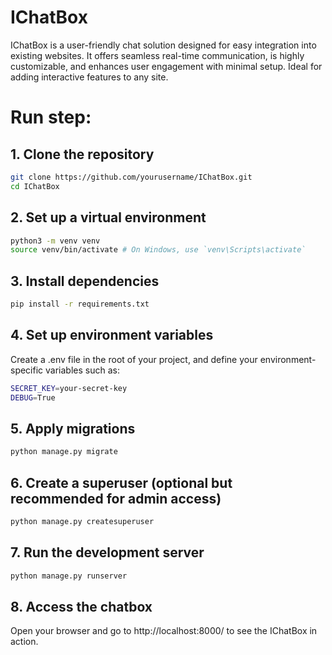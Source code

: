 # IChatBox
IChatBox is a user-friendly chat solution designed for easy integration into existing websites. It offers seamless real-time communication, is highly customizable, and enhances user engagement with minimal setup. Ideal for adding interactive features to any site.

# Run step:
## 1. Clone the repository
```bash
git clone https://github.com/yourusername/IChatBox.git
cd IChatBox
```
## 2. Set up a virtual environment
```bash
python3 -m venv venv
source venv/bin/activate # On Windows, use `venv\Scripts\activate`
```
## 3. Install dependencies
```bash
pip install -r requirements.txt
```
## 4. Set up environment variables
Create a .env file in the root of your project, and define your environment-specific variables such as:

```bash
SECRET_KEY=your-secret-key
DEBUG=True
```
## 5. Apply migrations
```bash
python manage.py migrate
```
## 6. Create a superuser (optional but recommended for admin access)
```bash
python manage.py createsuperuser
```
## 7. Run the development server
```bash
python manage.py runserver
```
## 8. Access the chatbox
Open your browser and go to http://localhost:8000/ to see the IChatBox in action.
